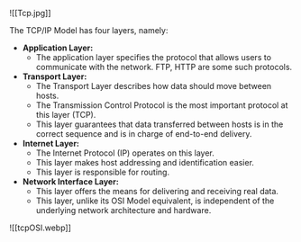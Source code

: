 ![[Tcp.jpg]]

The TCP/IP Model has four layers, namely:

-   **Application Layer:**
    -   The application layer specifies the protocol that allows users to communicate with the network. FTP, HTTP are some such protocols.
-   **Transport Layer:**
    -   The Transport Layer describes how data should move between hosts.
    -   The Transmission Control Protocol is the most important protocol at this layer (TCP).
    -   This layer guarantees that data transferred between hosts is in the correct sequence and is in charge of end-to-end delivery.
-   **Internet Layer:**
    -   The Internet Protocol (IP) operates on this layer.
    -   This layer makes host addressing and identification easier.
    -   This layer is responsible for routing.
-   **Network Interface Layer:**
    -   This layer offers the means for delivering and receiving real data.
    -   This layer, unlike its OSI Model equivalent, is independent of the underlying network architecture and hardware.

![[tcpOSI.webp]]


